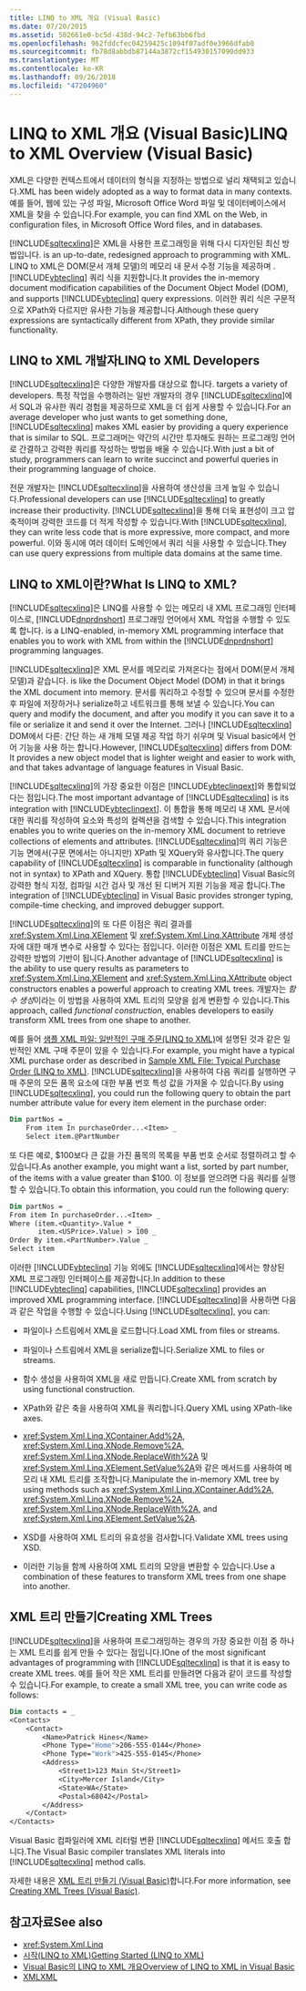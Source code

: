 ```yaml
---
title: LINQ to XML 개요 (Visual Basic)
ms.date: 07/20/2015
ms.assetid: 502661e0-bc5d-438d-94c2-7efb63bb6fbd
ms.openlocfilehash: 962fddcfec04259425c1094f07adf0e3966dfab0
ms.sourcegitcommit: fb78d8abbdb87144a3872cf154930157090dd933
ms.translationtype: MT
ms.contentlocale: ko-KR
ms.lasthandoff: 09/26/2018
ms.locfileid: "47204960"
---
```

# <a name="linq-to-xml-overview-visual-basic"></a><span data-ttu-id="d2db3-102">LINQ to XML 개요 (Visual Basic)</span><span class="sxs-lookup"><span data-stu-id="d2db3-102">LINQ to XML Overview (Visual Basic)</span></span>
<span data-ttu-id="d2db3-103">XML은 다양한 컨텍스트에서 데이터의 형식을 지정하는 방법으로 널리 채택되고 있습니다.</span><span class="sxs-lookup"><span data-stu-id="d2db3-103">XML has been widely adopted as a way to format data in many contexts.</span></span> <span data-ttu-id="d2db3-104">예를 들어, 웹에 있는 구성 파일, Microsoft Office Word 파일 및 데이터베이스에서 XML을 찾을 수 있습니다.</span><span class="sxs-lookup"><span data-stu-id="d2db3-104">For example, you can find XML on the Web, in configuration files, in Microsoft Office Word files, and in databases.</span></span>  
  
 [!INCLUDE[sqltecxlinq](~/includes/sqltecxlinq-md.md)]<span data-ttu-id="d2db3-105">은 XML을 사용한 프로그래밍을 위해 다시 디자인된 최신 방법입니다.</span><span class="sxs-lookup"><span data-stu-id="d2db3-105"> is an up-to-date, redesigned approach to programming with XML.</span></span> <span data-ttu-id="d2db3-106">LINQ to XML은 DOM(문서 개체 모델)의 메모리 내 문서 수정 기능을 제공하며 .[!INCLUDE[vbteclinq](~/includes/vbteclinq-md.md)] 쿼리 식을 지원합니다.</span><span class="sxs-lookup"><span data-stu-id="d2db3-106">It provides the in-memory document modification capabilities of the Document Object Model (DOM), and supports [!INCLUDE[vbteclinq](~/includes/vbteclinq-md.md)] query expressions.</span></span> <span data-ttu-id="d2db3-107">이러한 쿼리 식은 구문적으로 XPath와 다르지만 유사한 기능을 제공합니다.</span><span class="sxs-lookup"><span data-stu-id="d2db3-107">Although these query expressions are syntactically different from XPath, they provide similar functionality.</span></span>  
  
## <a name="linq-to-xml-developers"></a><span data-ttu-id="d2db3-108">LINQ to XML 개발자</span><span class="sxs-lookup"><span data-stu-id="d2db3-108">LINQ to XML Developers</span></span>  
 [!INCLUDE[sqltecxlinq](~/includes/sqltecxlinq-md.md)]<span data-ttu-id="d2db3-109">은 다양한 개발자를 대상으로 합니다.</span><span class="sxs-lookup"><span data-stu-id="d2db3-109"> targets a variety of developers.</span></span> <span data-ttu-id="d2db3-110">특정 작업을 수행하려는 일반 개발자의 경우 [!INCLUDE[sqltecxlinq](~/includes/sqltecxlinq-md.md)]에서 SQL과 유사한 쿼리 경험을 제공하므로 XML을 더 쉽게 사용할 수 있습니다.</span><span class="sxs-lookup"><span data-stu-id="d2db3-110">For an average developer who just wants to get something done, [!INCLUDE[sqltecxlinq](~/includes/sqltecxlinq-md.md)] makes XML easier by providing a query experience that is similar to SQL.</span></span> <span data-ttu-id="d2db3-111">프로그래머는 약간의 시간만 투자해도 원하는 프로그래밍 언어로 간결하고 강력한 쿼리를 작성하는 방법을 배울 수 있습니다.</span><span class="sxs-lookup"><span data-stu-id="d2db3-111">With just a bit of study, programmers can learn to write succinct and powerful queries in their programming language of choice.</span></span>  
  
 <span data-ttu-id="d2db3-112">전문 개발자는 [!INCLUDE[sqltecxlinq](~/includes/sqltecxlinq-md.md)]을 사용하여 생산성을 크게 높일 수 있습니다.</span><span class="sxs-lookup"><span data-stu-id="d2db3-112">Professional developers can use [!INCLUDE[sqltecxlinq](~/includes/sqltecxlinq-md.md)] to greatly increase their productivity.</span></span> <span data-ttu-id="d2db3-113">[!INCLUDE[sqltecxlinq](~/includes/sqltecxlinq-md.md)]을 통해 더욱 표현성이 크고 압축적이며 강력한 코드를 더 적게 작성할 수 있습니다.</span><span class="sxs-lookup"><span data-stu-id="d2db3-113">With [!INCLUDE[sqltecxlinq](~/includes/sqltecxlinq-md.md)], they can write less code that is more expressive, more compact, and more powerful.</span></span> <span data-ttu-id="d2db3-114">이와 동시에 여러 데이터 도메인에서 쿼리 식을 사용할 수 있습니다.</span><span class="sxs-lookup"><span data-stu-id="d2db3-114">They can use query expressions from multiple data domains at the same time.</span></span>  
  
## <a name="what-is-linq-to-xml"></a><span data-ttu-id="d2db3-115">LINQ to XML이란?</span><span class="sxs-lookup"><span data-stu-id="d2db3-115">What Is LINQ to XML?</span></span>  
 [!INCLUDE[sqltecxlinq](~/includes/sqltecxlinq-md.md)]<span data-ttu-id="d2db3-116">은 LINQ를 사용할 수 있는 메모리 내 XML 프로그래밍 인터페이스로, [!INCLUDE[dnprdnshort](~/includes/dnprdnshort-md.md)] 프로그래밍 언어에서 XML 작업을 수행할 수 있도록 합니다.</span><span class="sxs-lookup"><span data-stu-id="d2db3-116"> is a LINQ-enabled, in-memory XML programming interface that enables you to work with XML from within the [!INCLUDE[dnprdnshort](~/includes/dnprdnshort-md.md)] programming languages.</span></span>  
  
 [!INCLUDE[sqltecxlinq](~/includes/sqltecxlinq-md.md)]<span data-ttu-id="d2db3-117">은 XML 문서를 메모리로 가져온다는 점에서 DOM(문서 개체 모델)과 같습니다.</span><span class="sxs-lookup"><span data-stu-id="d2db3-117"> is like the Document Object Model (DOM) in that it brings the XML document into memory.</span></span> <span data-ttu-id="d2db3-118">문서를 쿼리하고 수정할 수 있으며 문서를 수정한 후 파일에 저장하거나 serialize하고 네트워크를 통해 보낼 수 있습니다.</span><span class="sxs-lookup"><span data-stu-id="d2db3-118">You can query and modify the document, and after you modify it you can save it to a file or serialize it and send it over the Internet.</span></span> <span data-ttu-id="d2db3-119">그러나 [!INCLUDE[sqltecxlinq](~/includes/sqltecxlinq-md.md)] DOM에서 다른: 간단 하는 새 개체 모델 제공 작업 하기 쉬우며 및 Visual basic에서 언어 기능을 사용 하는 합니다.</span><span class="sxs-lookup"><span data-stu-id="d2db3-119">However, [!INCLUDE[sqltecxlinq](~/includes/sqltecxlinq-md.md)] differs from DOM: It provides a new object model that is lighter weight and easier to work with, and that takes advantage of language features in Visual Basic.</span></span>  
  
 <span data-ttu-id="d2db3-120">[!INCLUDE[sqltecxlinq](~/includes/sqltecxlinq-md.md)]의 가장 중요한 이점은 [!INCLUDE[vbteclinqext](~/includes/vbteclinqext-md.md)]와 통합되었다는 점입니다.</span><span class="sxs-lookup"><span data-stu-id="d2db3-120">The most important advantage of [!INCLUDE[sqltecxlinq](~/includes/sqltecxlinq-md.md)] is its integration with [!INCLUDE[vbteclinqext](~/includes/vbteclinqext-md.md)].</span></span> <span data-ttu-id="d2db3-121">이 통합을 통해 메모리 내 XML 문서에 대한 쿼리를 작성하여 요소와 특성의 컬렉션을 검색할 수 있습니다.</span><span class="sxs-lookup"><span data-stu-id="d2db3-121">This integration enables you to write queries on the in-memory XML document to retrieve collections of elements and attributes.</span></span> <span data-ttu-id="d2db3-122">[!INCLUDE[sqltecxlinq](~/includes/sqltecxlinq-md.md)]의 쿼리 기능은 기능 면에서(구문 면에서는 아니지만) XPath 및 XQuery와 유사합니다.</span><span class="sxs-lookup"><span data-stu-id="d2db3-122">The query capability of [!INCLUDE[sqltecxlinq](~/includes/sqltecxlinq-md.md)] is comparable in functionality (although not in syntax) to XPath and XQuery.</span></span> <span data-ttu-id="d2db3-123">통합 [!INCLUDE[vbteclinq](~/includes/vbteclinq-md.md)] Visual Basic의 강력한 형식 지정, 컴파일 시간 검사 및 개선 된 디버거 지원 기능을 제공 합니다.</span><span class="sxs-lookup"><span data-stu-id="d2db3-123">The integration of [!INCLUDE[vbteclinq](~/includes/vbteclinq-md.md)] in Visual Basic provides stronger typing, compile-time checking, and improved debugger support.</span></span>  
  
 <span data-ttu-id="d2db3-124">[!INCLUDE[sqltecxlinq](~/includes/sqltecxlinq-md.md)]의 또 다른 이점은 쿼리 결과를 <xref:System.Xml.Linq.XElement> 및 <xref:System.Xml.Linq.XAttribute> 개체 생성자에 대한 매개 변수로 사용할 수 있다는 점입니다. 이러한 이점은 XML 트리를 만드는 강력한 방법의 기반이 됩니다.</span><span class="sxs-lookup"><span data-stu-id="d2db3-124">Another advantage of [!INCLUDE[sqltecxlinq](~/includes/sqltecxlinq-md.md)] is the ability to use query results as parameters to <xref:System.Xml.Linq.XElement> and <xref:System.Xml.Linq.XAttribute> object constructors enables a powerful approach to creating XML trees.</span></span> <span data-ttu-id="d2db3-125">개발자는 *함수 생성*이라는 이 방법을 사용하여 XML 트리의 모양을 쉽게 변환할 수 있습니다.</span><span class="sxs-lookup"><span data-stu-id="d2db3-125">This approach, called *functional construction*, enables developers to easily transform XML trees from one shape to another.</span></span>  
  
 <span data-ttu-id="d2db3-126">예를 들어 [샘플 XML 파일: 일반적인 구매 주문(LINQ to XML)](../../../../visual-basic/programming-guide/concepts/linq/sample-xml-file-typical-purchase-order-linq-to-xml.md)에 설명된 것과 같은 일반적인 XML 구매 주문이 있을 수 있습니다.</span><span class="sxs-lookup"><span data-stu-id="d2db3-126">For example, you might have a typical XML purchase order as described in [Sample XML File: Typical Purchase Order (LINQ to XML)](../../../../visual-basic/programming-guide/concepts/linq/sample-xml-file-typical-purchase-order-linq-to-xml.md).</span></span> <span data-ttu-id="d2db3-127">[!INCLUDE[sqltecxlinq](~/includes/sqltecxlinq-md.md)]을 사용하여 다음 쿼리를 실행하면 구매 주문의 모든 품목 요소에 대한 부품 번호 특성 값을 가져올 수 있습니다.</span><span class="sxs-lookup"><span data-stu-id="d2db3-127">By using [!INCLUDE[sqltecxlinq](~/includes/sqltecxlinq-md.md)], you could run the following query to obtain the part number attribute value for every item element in the purchase order:</span></span>  
  
```vb  
Dim partNos = _  
    From item In purchaseOrder...<Item> _  
    Select item.@PartNumber  
```  
  
 <span data-ttu-id="d2db3-128">또 다른 예로, $100보다 큰 값을 가진 품목의 목록을 부품 번호 순서로 정렬하려고 할 수 있습니다.</span><span class="sxs-lookup"><span data-stu-id="d2db3-128">As another example, you might want a list, sorted by part number, of the items with a value greater than $100.</span></span> <span data-ttu-id="d2db3-129">이 정보를 얻으려면 다음 쿼리를 실행할 수 있습니다.</span><span class="sxs-lookup"><span data-stu-id="d2db3-129">To obtain this information, you could run the following query:</span></span>  
  
```vb  
Dim partNos = _  
From item In purchaseOrder...<Item> _  
Where (item.<Quantity>.Value * _  
       item.<USPrice>.Value) > 100 _  
Order By item.<PartNumber>.Value _  
Select item  
```  
  
 <span data-ttu-id="d2db3-130">이러한 [!INCLUDE[vbteclinq](~/includes/vbteclinq-md.md)] 기능 외에도 [!INCLUDE[sqltecxlinq](~/includes/sqltecxlinq-md.md)]에서는 향상된 XML 프로그래밍 인터페이스를 제공합니다.</span><span class="sxs-lookup"><span data-stu-id="d2db3-130">In addition to these [!INCLUDE[vbteclinq](~/includes/vbteclinq-md.md)] capabilities, [!INCLUDE[sqltecxlinq](~/includes/sqltecxlinq-md.md)] provides an improved XML programming interface.</span></span> <span data-ttu-id="d2db3-131">[!INCLUDE[sqltecxlinq](~/includes/sqltecxlinq-md.md)]을 사용하면 다음과 같은 작업을 수행할 수 있습니다.</span><span class="sxs-lookup"><span data-stu-id="d2db3-131">Using [!INCLUDE[sqltecxlinq](~/includes/sqltecxlinq-md.md)], you can:</span></span>  
  
-   <span data-ttu-id="d2db3-132">파일이나 스트림에서 XML을 로드합니다.</span><span class="sxs-lookup"><span data-stu-id="d2db3-132">Load XML from files or streams.</span></span>  
  
-   <span data-ttu-id="d2db3-133">파일이나 스트림에서 XML을 serialize합니다.</span><span class="sxs-lookup"><span data-stu-id="d2db3-133">Serialize XML to files or streams.</span></span>  
  
-   <span data-ttu-id="d2db3-134">함수 생성을 사용하여 XML을 새로 만듭니다.</span><span class="sxs-lookup"><span data-stu-id="d2db3-134">Create XML from scratch by using functional construction.</span></span>  
  
-   <span data-ttu-id="d2db3-135">XPath와 같은 축을 사용하여 XML을 쿼리합니다.</span><span class="sxs-lookup"><span data-stu-id="d2db3-135">Query XML using XPath-like axes.</span></span>  
  
-   <span data-ttu-id="d2db3-136"><xref:System.Xml.Linq.XContainer.Add%2A>, <xref:System.Xml.Linq.XNode.Remove%2A>, <xref:System.Xml.Linq.XNode.ReplaceWith%2A> 및 <xref:System.Xml.Linq.XElement.SetValue%2A>와 같은 메서드를 사용하여 메모리 내 XML 트리를 조작합니다.</span><span class="sxs-lookup"><span data-stu-id="d2db3-136">Manipulate the in-memory XML tree by using methods such as <xref:System.Xml.Linq.XContainer.Add%2A>, <xref:System.Xml.Linq.XNode.Remove%2A>, <xref:System.Xml.Linq.XNode.ReplaceWith%2A>, and <xref:System.Xml.Linq.XElement.SetValue%2A>.</span></span>  
  
-   <span data-ttu-id="d2db3-137">XSD를 사용하여 XML 트리의 유효성을 검사합니다.</span><span class="sxs-lookup"><span data-stu-id="d2db3-137">Validate XML trees using XSD.</span></span>  
  
-   <span data-ttu-id="d2db3-138">이러한 기능을 함께 사용하여 XML 트리의 모양을 변환할 수 있습니다.</span><span class="sxs-lookup"><span data-stu-id="d2db3-138">Use a combination of these features to transform XML trees from one shape into another.</span></span>  
  
## <a name="creating-xml-trees"></a><span data-ttu-id="d2db3-139">XML 트리 만들기</span><span class="sxs-lookup"><span data-stu-id="d2db3-139">Creating XML Trees</span></span>  
 <span data-ttu-id="d2db3-140">[!INCLUDE[sqltecxlinq](~/includes/sqltecxlinq-md.md)]을 사용하여 프로그래밍하는 경우의 가장 중요한 이점 중 하나는 XML 트리를 쉽게 만들 수 있다는 점입니다.</span><span class="sxs-lookup"><span data-stu-id="d2db3-140">IOne of the most significant advantages of programming with [!INCLUDE[sqltecxlinq](~/includes/sqltecxlinq-md.md)] is that it is easy to create XML trees.</span></span> <span data-ttu-id="d2db3-141">예를 들어 작은 XML 트리를 만들려면 다음과 같이 코드를 작성할 수 있습니다.</span><span class="sxs-lookup"><span data-stu-id="d2db3-141">For example, to create a small XML tree, you can write  code as follows:</span></span>  
  
```vb  
Dim contacts = _  
<Contacts>  
    <Contact>  
        <Name>Patrick Hines</Name>  
        <Phone Type="Home">206-555-0144</Phone>  
        <Phone Type="Work">425-555-0145</Phone>  
        <Address>  
            <Street1>123 Main St</Street1>  
            <City>Mercer Island</City>  
            <State>WA</State>  
            <Postal>68042</Postal>  
        </Address>  
    </Contact>  
</Contacts>  
```  
  
 <span data-ttu-id="d2db3-142">Visual Basic 컴파일러에 XML 리터럴 변환 [!INCLUDE[sqltecxlinq](~/includes/sqltecxlinq-md.md)] 메서드 호출 합니다.</span><span class="sxs-lookup"><span data-stu-id="d2db3-142">The Visual Basic compiler translates XML literals into [!INCLUDE[sqltecxlinq](~/includes/sqltecxlinq-md.md)] method calls.</span></span>  
  
 <span data-ttu-id="d2db3-143">자세한 내용은 [XML 트리 만들기 (Visual Basic)](../../../../visual-basic/programming-guide/concepts/linq/creating-xml-trees.md)합니다.</span><span class="sxs-lookup"><span data-stu-id="d2db3-143">For more information, see [Creating XML Trees (Visual Basic)](../../../../visual-basic/programming-guide/concepts/linq/creating-xml-trees.md).</span></span>  
  
## <a name="see-also"></a><span data-ttu-id="d2db3-144">참고자료</span><span class="sxs-lookup"><span data-stu-id="d2db3-144">See also</span></span>

- <xref:System.Xml.Linq>  
- [<span data-ttu-id="d2db3-145">시작(LINQ to XML)</span><span class="sxs-lookup"><span data-stu-id="d2db3-145">Getting Started (LINQ to XML)</span></span>](../../../../visual-basic/programming-guide/concepts/linq/getting-started-linq-to-xml.md)  
- [<span data-ttu-id="d2db3-146">Visual Basic의 LINQ to XML 개요</span><span class="sxs-lookup"><span data-stu-id="d2db3-146">Overview of LINQ to XML in Visual Basic</span></span>](../../../../visual-basic/programming-guide/language-features/xml/overview-of-linq-to-xml.md)  
- [<span data-ttu-id="d2db3-147">XML</span><span class="sxs-lookup"><span data-stu-id="d2db3-147">XML</span></span>](../../../../visual-basic/programming-guide/language-features/xml/index.md)
